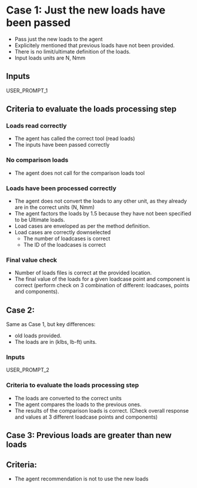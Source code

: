 # Case 1: Just the new loads have been passed
- Pass just the new loads to the agent
- Explicitely mentioned that previous loads have not been provided.
- There is no limit/ultimate definition of the loads.
- Input loads units are N, Nmm

## Inputs
USER_PROMPT_1


## Criteria to evaluate the loads processing step

### Loads read correctly

- The agent has called the correct tool (read loads)
- The inputs have been passed correctly

### No comparison loads

- The agent does not call for the comparison loads tool

### Loads have been processed correctly

- The agent does not convert the loads to any other unit, as they already are in the correct units (N, Nmm)
- The agent factors the loads by 1.5 because they have not been specified to be Ultimate loads.
- Load cases are enveloped as per the method definition.
- Load cases are correctly downselected
  - The number of loadcases is correct
  - The ID of the loadcases is correct

### Final value check
- Number of loads files is correct at the provided location.
- The final value of the loads for a given loadcase point and component is correct (perform check on 3 combination of different: loadcases, points and components).


## Case 2:
Same as Case 1, but key differences: 
- old loads provided.
- The loads are in (klbs, lb-ft) units.

### Inputs
USER_PROMPT_2

### Criteria to evaluate the loads processing step
- The loads are converted to the correct units
- The agent compares the loads to the previous ones.
- The results of the comparison loads is correct. (Check overall response and values at 3 different loadcase points and components)


<!-- Unclear if Scenario 3 will be implemented -->
## Case 3: Previous loads are greater than new loads



## Criteria:
- The agent recommendation is not to use the new loads
